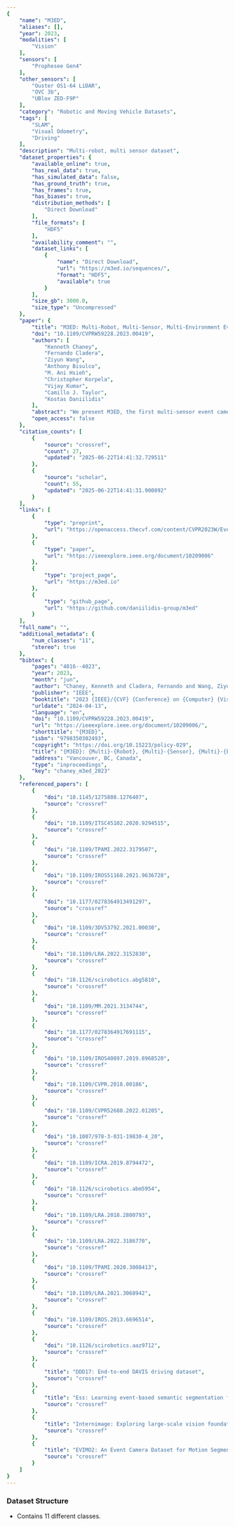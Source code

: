 ```yaml
---
{
    "name": "M3ED",
    "aliases": [],
    "year": 2023,
    "modalities": [
        "Vision"
    ],
    "sensors": [
        "Prophesee Gen4"
    ],
    "other_sensors": [
        "Ouster OS1-64 LiDAR",
        "OVC 3b",
        "UBlox ZED-F9P"
    ],
    "category": "Robotic and Moving Vehicle Datasets",
    "tags": [
        "SLAM",
        "Visual Odometry",
        "Driving"
    ],
    "description": "Multi-robot, multi sensor dataset",
    "dataset_properties": {
        "available_online": true,
        "has_real_data": true,
        "has_simulated_data": false,
        "has_ground_truth": true,
        "has_frames": true,
        "has_biases": true,
        "distribution_methods": [
            "Direct Download"
        ],
        "file_formats": [
            "HDF5"
        ],
        "availability_comment": "",
        "dataset_links": [
            {
                "name": "Direct Download",
                "url": "https://m3ed.io/sequences/",
                "format": "HDF5",
                "available": true
            }
        ],
        "size_gb": 3000.0,
        "size_type": "Uncompressed"
    },
    "paper": {
        "title": "M3ED: Multi-Robot, Multi-Sensor, Multi-Environment Event Dataset",
        "doi": "10.1109/CVPRW59228.2023.00419",
        "authors": [
            "Kenneth Chaney",
            "Fernando Cladera",
            "Ziyun Wang",
            "Anthony Bisulco",
            "M. Ani Hsieh",
            "Christopher Korpela",
            "Vijay Kumar",
            "Camillo J. Taylor",
            "Kostas Daniilidis"
        ],
        "abstract": "We present M3ED, the first multi-sensor event camera dataset focused on high-speed dynamic motions in robotics applications. M3ED provides high-quality synchronized and labeled data from multiple platforms, including ground vehicles, legged robots, and aerial robots, operating in challenging conditions such as driving along off-road trails, navigating through dense forests, and performing aggressive flight maneuvers. Our dataset also covers demanding operational scenarios for event cameras, such as scenes with high egomotion and multiple independently moving objects. The sensor suite used to collect M3ED includes highresolution stereo event cameras (1280\u00d7720), grayscale imagers, an RGB imager, a high-quality IMU, a 64-beam LiDAR, and RTK localization. This dataset aims to accelerate the development of event-based algorithms and methods for edge cases encountered by autonomous systems in dynamic environments.",
        "open_access": false
    },
    "citation_counts": [
        {
            "source": "crossref",
            "count": 27,
            "updated": "2025-06-22T14:41:32.729511"
        },
        {
            "source": "scholar",
            "count": 55,
            "updated": "2025-06-22T14:41:31.900892"
        }
    ],
    "links": [
        {
            "type": "preprint",
            "url": "https://openaccess.thecvf.com/content/CVPR2023W/EventVision/papers/Chaney_M3ED_Multi-Robot_Multi-Sensor_Multi-Environment_Event_Dataset_CVPRW_2023_paper.pdf"
        },
        {
            "type": "paper",
            "url": "https://ieeexplore.ieee.org/document/10209006"
        },
        {
            "type": "project_page",
            "url": "https://m3ed.io"
        },
        {
            "type": "github_page",
            "url": "https://github.com/daniilidis-group/m3ed"
        }
    ],
    "full_name": "",
    "additional_metadata": {
        "num_classes": "11",
        "stereo": true
    },
    "bibtex": {
        "pages": "4016--4023",
        "year": 2023,
        "month": "jun",
        "author": "Chaney, Kenneth and Cladera, Fernando and Wang, Ziyun and Bisulco, Anthony and Hsieh, M. Ani and Korpela, Christopher and Kumar, Vijay and Taylor, Camillo J. and Daniilidis, Kostas",
        "publisher": "IEEE",
        "booktitle": "2023 {IEEE}/{CVF} {Conference} on {Computer} {Vision} and {Pattern} {Recognition} {Workshops} ({CVPRW})",
        "urldate": "2024-04-13",
        "language": "en",
        "doi": "10.1109/CVPRW59228.2023.00419",
        "url": "https://ieeexplore.ieee.org/document/10209006/",
        "shorttitle": "{M3ED}",
        "isbn": "9798350302493",
        "copyright": "https://doi.org/10.15223/policy-029",
        "title": "{M3ED}: {Multi}-{Robot}, {Multi}-{Sensor}, {Multi}-{Environment} {Event} {Dataset}",
        "address": "Vancouver, BC, Canada",
        "type": "inproceedings",
        "key": "chaney_m3ed_2023"
    },
    "referenced_papers": [
        {
            "doi": "10.1145/1275808.1276407",
            "source": "crossref"
        },
        {
            "doi": "10.1109/ITSC45102.2020.9294515",
            "source": "crossref"
        },
        {
            "doi": "10.1109/TPAMI.2022.3179507",
            "source": "crossref"
        },
        {
            "doi": "10.1109/IROS51168.2021.9636728",
            "source": "crossref"
        },
        {
            "doi": "10.1177/0278364913491297",
            "source": "crossref"
        },
        {
            "doi": "10.1109/3DV53792.2021.00030",
            "source": "crossref"
        },
        {
            "doi": "10.1109/LRA.2022.3152830",
            "source": "crossref"
        },
        {
            "doi": "10.1126/scirobotics.abg5810",
            "source": "crossref"
        },
        {
            "doi": "10.1109/MM.2021.3134744",
            "source": "crossref"
        },
        {
            "doi": "10.1177/0278364917691115",
            "source": "crossref"
        },
        {
            "doi": "10.1109/IROS40897.2019.8968520",
            "source": "crossref"
        },
        {
            "doi": "10.1109/CVPR.2018.00186",
            "source": "crossref"
        },
        {
            "doi": "10.1109/CVPR52688.2022.01205",
            "source": "crossref"
        },
        {
            "doi": "10.1007/978-3-031-19830-4_20",
            "source": "crossref"
        },
        {
            "doi": "10.1109/ICRA.2019.8794472",
            "source": "crossref"
        },
        {
            "doi": "10.1126/scirobotics.abm5954",
            "source": "crossref"
        },
        {
            "doi": "10.1109/LRA.2018.2800793",
            "source": "crossref"
        },
        {
            "doi": "10.1109/LRA.2022.3186770",
            "source": "crossref"
        },
        {
            "doi": "10.1109/TPAMI.2020.3008413",
            "source": "crossref"
        },
        {
            "doi": "10.1109/LRA.2021.3068942",
            "source": "crossref"
        },
        {
            "doi": "10.1109/IROS.2013.6696514",
            "source": "crossref"
        },
        {
            "doi": "10.1126/scirobotics.aaz9712",
            "source": "crossref"
        },
        {
            "title": "DDD17: End-to-end DAVIS driving dataset",
            "source": "crossref"
        },
        {
            "title": "Ess: Learning event-based semantic segmentation from still images",
            "source": "crossref"
        },
        {
            "title": "Internimage: Exploring large-scale vision foundation models with deformable convolutions",
            "source": "crossref"
        },
        {
            "title": "EVIMO2: An Event Camera Dataset for Motion Segmentation, Optical Flow, Structure from Motion, and Visual Inertial Odometry in Indoor Scenes with Monocular or Stereo Algorithms",
            "source": "crossref"
        }
    ]
}
---
```


### Dataset Structure

- Contains 11 different classes.
